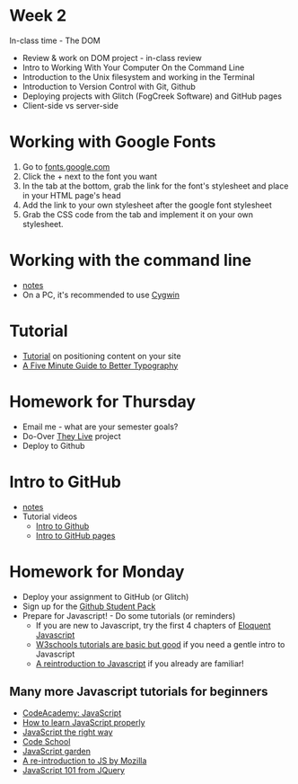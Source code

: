 # Week 2

In-class time - The DOM

* Review & work on DOM project - in-class review
* Intro to Working With Your Computer On the Command Line
* Introduction to the Unix filesystem and working in the Terminal
* Introduction to Version Control with Git, Github
* Deploying projects with Glitch (FogCreek Software) and GitHub pages
* Client-side vs server-side

# Working with Google Fonts
1. Go to [fonts.google.com](http://fonts.google.com)
2. Click the + next to the font you want
3. In the tab at the bottom, grab the link for the font's stylesheet and place in your HTML page's head
4. Add the link to your own stylesheet after the google font stylesheet
5. Grab the CSS code from the tab and implement it on your own stylesheet.


# Working with the command line
* [notes](commandline.md)
* On a PC, it's recommended to use [Cygwin](https://cygwin.com/)

# Tutorial
* [Tutorial](http://learnlayout.com) on positioning content on your site
* [A Five Minute Guide to Better Typography](http://pierrickcalvez.com/journal/a-five-minutes-guide-to-better-typography)

# Homework for Thursday
* Email me - what are your semester goals?
* Do-Over [They Live](https://www.youtube.com/watch?v=JI8AMRbqY6w) project
* Deploy to Github

# Intro to GitHub
* [notes](intro_to_github.md)
* Tutorial videos
  * [Intro to Github](https://www.youtube.com/watch?list=PLRqwX-V7Uu6ZF9C0YMKuns9sLDzK6zoiV&v=BCQHnlnPusY)
  * [Intro to GitHub pages](https://www.youtube.com/watch?list=PLRqwX-V7Uu6ZF9C0YMKuns9sLDzK6zoiV&v=bFVtrlyH-kc)

# Homework for Monday
* Deploy your assignment to GitHub (or Glitch)
* Sign up for the [Github Student Pack](https://education.github.com/pack)
* Prepare for Javascript! - Do some tutorials (or reminders)
  * If you are new to Javascript, try the first 4 chapters of [Eloquent Javascript](http://eloquentjavascript.net/)
  * [W3schools tutorials are basic but good](https://www.w3schools.com/js/default.asp) if you need a gentle intro to Javascript
  * [A reintroduction to Javascript](https://developer.mozilla.org/en-US/docs/Web/JavaScript/A_re-introduction_to_JavaScript) if you already are familiar!

## Many more Javascript tutorials for beginners
  * [CodeAcademy: JavaScript](http://www.codecademy.com/tracks/javascript)
  * [How to learn JavaScript properly](http://javascriptissexy.com/how-to-learn-javascript-properly/)
  * [JavaScript the right way](http://www.jstherightway.org/)
  * [Code School](https://www.codeschool.com/paths/javascript)
  * [JavaScript garden](http://bonsaiden.github.io/JavaScript-Garden/)
  * [A re-introduction to JS by Mozilla](https://developer.mozilla.org/en-US/docs/Web/JavaScript/A_re-introduction_to_JavaScript)
  * [JavaScript 101 from JQuery](https://learn.jquery.com/javascript-101/)
